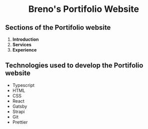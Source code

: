 <h1 align="center">
  Breno's Portifolio Website
</h1>

## Sections of the Portifolio website

1.  **Introduction**
2.  **Services**
3.  **Experience**

## Technologies used to develop the Portifolio website

- Typescript
- HTML
- CSS
- React
- Gatsby
- Strapi
- Git
- Prettier
